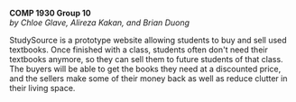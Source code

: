 **COMP 1930 Group 10**  
*by Chloe Glave, Alireza Kakan, and Brian Duong*
    
StudySource is a prototype website allowing students to buy and sell used
textbooks. Once finished with a class, students often don't need their
textbooks anymore, so they can sell them to future students of that class.
The buyers will be able to get the books they need at a discounted price,
and the sellers make some of their money back as well as reduce clutter in
their living space.